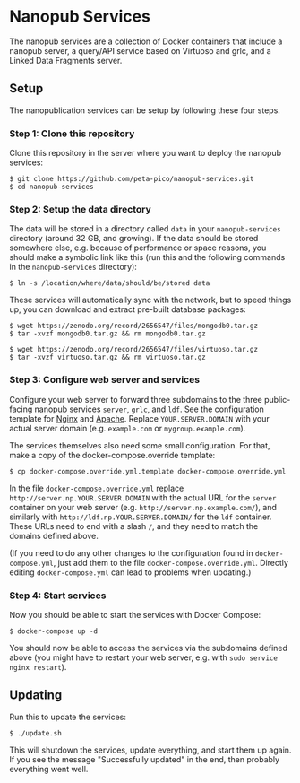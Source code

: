 Nanopub Services
================

The nanopub services are a collection of Docker containers that include a
nanopub server, a query/API service based on Virtuoso and grlc, and a Linked
Data Fragments server.


## Setup

The nanopublication services can be setup by following these four steps.


### Step 1: Clone this repository

Clone this repository in the server where you want to deploy the nanopub
services:

    $ git clone https://github.com/peta-pico/nanopub-services.git
    $ cd nanopub-services


### Step 2: Setup the data directory

The data will be stored in a directory called `data` in your `nanopub-services`
directory (around 32 GB, and growing). If the data should be stored somewhere
else, e.g. because of performance or space reasons, you should make a symbolic
link like this (run this and the following commands in the `nanopub-services`
directory):

    $ ln -s /location/where/data/should/be/stored data

These services will automatically sync with the network, but to speed things up,
you can download and extract pre-built database packages:

    $ wget https://zenodo.org/record/2656547/files/mongodb0.tar.gz
    $ tar -xvzf mongodb0.tar.gz && rm mongodb0.tar.gz

    $ wget https://zenodo.org/record/2656547/files/virtuoso.tar.gz
    $ tar -xvzf virtuoso.tar.gz && rm virtuoso.tar.gz


### Step 3: Configure web server and services

Configure your web server to forward three subdomains to the three public-facing
nanopub services `server`, `grlc`, and `ldf`. See the configuration template for
[Nginx](nginx-config-template.conf) and [Apache](apache-config-template.conf).
Replace `YOUR.SERVER.DOMAIN` with your actual server domain (e.g. `example.com`
or `mygroup.example.com`).

The services themselves also need some small configuration. For that, make a
copy of the docker-compose.override template:

    $ cp docker-compose.override.yml.template docker-compose.override.yml

In the file `docker-compose.override.yml` replace
`http://server.np.YOUR.SERVER.DOMAIN` with the actual URL for the `server`
container on your web server (e.g. `http://server.np.example.com/`), and
similarly with `http://ldf.np.YOUR.SERVER.DOMAIN/` for the `ldf` container.
These URLs need to end with a slash `/`, and they need to match the domains
defined above.

(If you need to do any other changes to the configuration found in
`docker-compose.yml`, just add them to the file `docker-compose.override.yml`.
Directly editing `docker-compose.yml` can lead to problems when updating.)


### Step 4: Start services

Now you should be able to start the services with Docker Compose:

    $ docker-compose up -d

You should now be able to access the services via the subdomains defined above
(you might have to restart your web server, e.g. with `sudo service nginx
restart`).


## Updating

Run this to update the services:

    $ ./update.sh

This will shutdown the services, update everything, and start them up again. If
you see the message "Successfully updated" in the end, then probably everything
went well.
